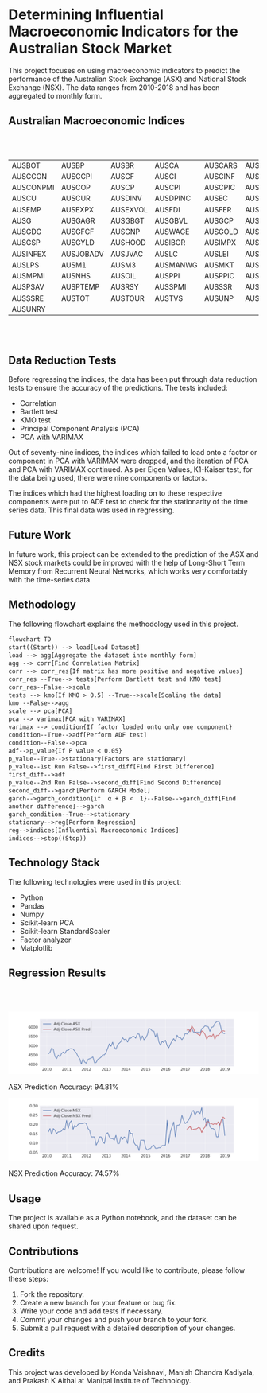 # Determining Influential Macroeconomic Indicators for the Australian Stock Market

This project focuses on using macroeconomic indicators to predict the performance of the Australian Stock Exchange (ASX) and National Stock Exchange (NSX). The data ranges from 2010-2018 and has been aggregated to monthly form. 

## Australian Macroeconomic Indices

<br>
<br>

<table align="center">
  <tr>
    <td> AUSBOT </td>
    <td> AUSBP </td>
    <td> AUSBR </td>
    <td> AUSCA </td>
    <td> AUSCARS </td> 
    <td> AUSCBBS </td>
  </tr>
  <tr>
    <td> AUSCCON </td>
    <td> AUSCCPI </td>
    <td> AUSCF </td> 
    <td> AUSCI </td> 
    <td> AUSCINF </td> 
    <td> AUSCNCN </td>
  </tr>
  <tr>
    <td> AUSCONPMI </td> 
    <td> AUSCOP </td> 
    <td> AUSCP </td>
    <td> AUSCPI </td>
    <td> AUSCPIC </td> 
    <td> AUSCSP </td> 
  </tr>
  <tr>
    <td> AUSCU </td> 
    <td> AUSCUR </td> 
    <td> AUSDINV </td>
    <td> AUSDPINC </td>
    <td> AUSEC </td> 
    <td> AUSEDBT </td>
  </tr>
  <tr>
    <td> AUSEMP </td>
    <td> AUSEXPX </td> 
    <td> AUSEXVOL </td>
    <td> AUSFDI </td> 
    <td> AUSFER </td> 
    <td> AUSFTEMP </td> 
  </tr>
  <tr>
    <td> AUSG </td> 
    <td> AUSGAGR </td> 
    <td> AUSGBGT </td>
    <td> AUSGBVL </td>
    <td> AUSGCP </td> 
    <td> AUSGD </td>
  </tr>
  <tr>
    <td> AUSGDG </td> 
    <td> AUSGFCF </td> 
    <td> AUSGNP </td>
    <td> AUSWAGE </td> 
    <td> AUSGOLD </td>
    <td> AUSGPC </td>
  </tr>
  <tr>
    <td> AUSGSP </td> 
    <td> AUSGYLD </td> 
    <td> AUSHOOD </td>
    <td> AUSIBOR </td> 
    <td> AUSIMPX </td> 
    <td> AUSIMVOL </td>
  </tr>
  <tr>
    <td> AUSINFEX </td> 
    <td> AUSJOBADV </td> 
    <td> AUSJVAC </td>
    <td> AUSLC </td> 
    <td> AUSLEI </td> 
    <td> AUSLFPR </td>
  </tr>
  <tr>
    <td> AUSLPS </td> 
    <td> AUSM1 </td> 
    <td> AUSM3 </td> 
    <td> AUSMANWG </td> 
    <td> AUSMKT </td>  
    <td> AUSMP </td> 
  </tr>
  <tr>
    <td> AUSMPMI </td> 
    <td> AUSNHS </td> 
    <td> AUSOIL </td> 
    <td> AUSPPI </td>
    <td> AUSPPIC </td> 
    <td> AUSPROD </td> 
  </tr>
  <tr>
    <td> AUSPSAV </td> 
    <td> AUSPTEMP </td> 
    <td> AUSRSY </td> 
    <td> AUSSPMI </td> 
    <td> AUSSSR </td> 
    <td> AUSSSRC </td> 
  </tr>
  <tr>
    <td> AUSSSRE </td> 
    <td> AUSTOT </td> 
    <td> AUSTOUR </td> 
    <td> AUSTVS </td> 
    <td> AUSUNP </td> 
    <td> AUSUNR </td> 
  </tr>
  <tr>
    <td> AUSUNRY </td>
  </tr>
</table>

<br>
<br>

## Data Reduction Tests

Before regressing the indices, the data has been put through data reduction tests to ensure the accuracy of the predictions. The tests included:

- Correlation
- Bartlett test
- KMO test
- Principal Component Analysis (PCA)
- PCA with VARIMAX

Out of seventy-nine indices, the indices which failed to load onto a factor or component in PCA with VARIMAX were dropped, and the iteration of PCA and PCA with VARIMAX continued. As per Eigen Values, K1-Kaiser test, for the data being used, there were nine components or factors. 

The indices which had the highest loading on to these respective components were put to ADF test to check for the stationarity of the time series data. This final data was used in regressing. 

## Future Work
In future work, this project can be extended to the prediction of the ASX and NSX stock markets could be improved with the help of Long-Short Term Memory from Recurrent Neural Networks, which works very comfortably with the time-series data.

## Methodology
The following flowchart explains the methodology used in this project.
```mermaid
flowchart TD
start((Start)) --> load[Load Dataset]
load --> agg[Aggregate the dataset into monthly form]
agg --> corr[Find Correlation Matrix]
corr --> corr_res{If matrix has more positive and negative values}
corr_res --True--> tests[Perform Bartlett test and KMO test]
corr_res--False-->scale
tests --> kmo{If KMO > 0.5} --True-->scale[Scaling the data]
kmo --False-->agg
scale --> pca[PCA]
pca --> varimax[PCA with VARIMAX]
varimax --> condition{If factor loaded onto only one component}
condition--True-->adf[Perform ADF test]
condition--False-->pca
adf-->p_value{If P value < 0.05}
p_value--True-->stationary[Factors are stationary]
p_value--1st Run False-->first_diff[Find First Difference]
first_diff-->adf
p_value--2nd Run False-->second_diff[Find Second Difference]
second_diff-->garch[Perform GARCH Model]
garch-->garch_condition{if 	α + β <  1}--False-->garch_diff[Find another difference]-->garch
garch_condition--True-->stationary
stationary-->reg[Perform Regression]
reg-->indices[Influential Macroeconomic Indices]
indices-->stop((Stop))
```

## Technology Stack
The following technologies were used in this project:

- Python
- Pandas
- Numpy
- Scikit-learn PCA
- Scikit-learn StandardScaler
- Factor analyzer
- Matplotlib

## Regression Results

<br>
<br>

<p align="center">
  <img src="plots/asx_pred.png">
</p>

<p>
  ASX Prediction Accuracy: 94.81%
</p>

<p align="center">
    <img src="plots/nsx_pred.png">
</p>
  
<p>
  NSX Prediction Accuracy: 74.57%
</p>

## Usage

The project is available as a Python notebook, and the dataset can be shared upon request.

## Contributions

Contributions are welcome! If you would like to contribute, please follow these steps:

1. Fork the repository.
2. Create a new branch for your feature or bug fix.
3. Write your code and add tests if necessary.
4. Commit your changes and push your branch to your fork.
5. Submit a pull request with a detailed description of your changes.

## Credits

This project was developed by Konda Vaishnavi, Manish Chandra Kadiyala, and Prakash K Aithal at Manipal Institute of Technology.
